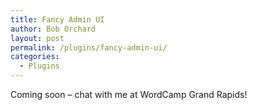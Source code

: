 ```yaml
---
title: Fancy Admin UI
author: Bob Orchard
layout: post
permalink: /plugins/fancy-admin-ui/
categories:
  - Plugins
---
```

Coming soon &#8211; chat with me at WordCamp Grand Rapids!